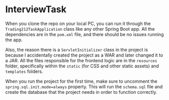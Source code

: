 # InterviewTask

When you clone the repo on your local PC, you can run it through the `Trading212TaskApplication` class like any other Spring Boot app. All the dependencies are in the `pom.xml` file, and there should be no issues running the app.

Also, the reason there is a `ServletInitializer` class in the project is because I accidentally created the project as a WAR and later changed it to a JAR. All the files responsible for the frontend logic are in the `resources` folder, specifically within the `static` (for CSS and other static assets) and `templates` folders.

When you run the project for the first time, make sure to uncomment the `spring.sql.init.mode=always` property. This will run the `schema.sql` file and create the database that the project needs in order to function correctly.